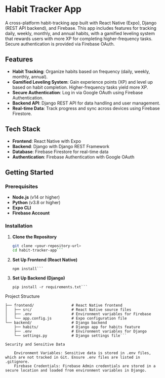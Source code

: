 # Habit Tracker App

A cross-platform habit-tracking app built with React Native (Expo), Django (REST API backend), and Firebase. This app includes features for tracking daily, weekly, monthly, and annual habits, with a gamified leveling system that rewards users with more XP for completing higher-frequency tasks. Secure authentication is provided via Firebase OAuth.

## Features

- **Habit Tracking**: Organize habits based on frequency (daily, weekly, monthly, annual).
- **Gamified Leveling System**: Gain experience points (XP) and level up based on habit completion. Higher-frequency tasks yield more XP.
- **Secure Authentication**: Log in via Google OAuth using Firebase Authentication.
- **Backend API**: Django REST API for data handling and user management.
- **Real-time Data**: Track progress and sync across devices using Firebase Firestore.

## Tech Stack

- **Frontend**: React Native with Expo
- **Backend**: Django with Django REST Framework
- **Database**: Firebase Firestore for real-time data
- **Authentication**: Firebase Authentication with Google OAuth

## Getting Started

### Prerequisites

- **Node.js** (v14 or higher)
- **Python** (v3.8 or higher)
- **Expo CLI**
- **Firebase Account**

### Installation

1. **Clone the Repository**
   ```bash
   git clone <your-repository-url>
   cd habit-tracker-app```

2. **Set Up Frontend (React Native)**
   ```cd frontend
   npm install```

3. **Set Up Backend (Django)**
   ```cd ../backend
   pip install -r requirements.txt```

Project Structure

```habit-tracker-app/
├── frontend/                 # React Native frontend
│   ├── src/                  # React Native source files
│   ├── .env                  # Environment variables for Firebase
│   └── app.config.js         # Expo configuration file
└── backend/                  # Django backend
    ├── habits/               # Django app for habits feature
    ├── .env                  # Environment variables for Django
    └── settings.py           # Django settings file```

Security and Sensitive Data

    Environment Variables: Sensitive data is stored in .env files, which are not tracked in Git. Ensure .env files are listed in .gitignore.
    Firebase Credentials: Firebase Admin credentials are stored in a secure location and loaded from environment variables in Django.

